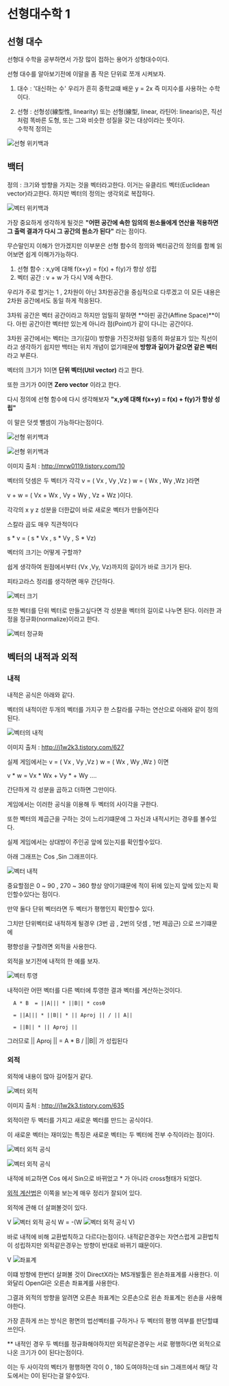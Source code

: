 # 선형대수학 1

## 선형 대수

선형대 수학을 공부하면서 가장 많이 접하는 용어가 성형대수이다.

선형 대수를 알아보기전에 이말을 좀 작은 단위로 쪼개 시켜보자.

1) 대수 : '대신하는 수' 우리가 흔히 중학교떄 배운 y = 2x  즉 미지수를 사용하는 수학이다.

2) 선형 : 선형성(線型性, linearity) 또는 선형(線型, linear, 라틴어: linearis)은, 직선처럼 똑바른 도형, 
또는 그와 비슷한 성질을 갖는 대상이라는 뜻이다.  
수학적 정의는 

![선형 위키백과](https://github.com/rinechran/programLab/blob/master/Linearity/img/linearity1.png)

## 백터

정의 : 크기와 방향을 가지는 것을 벡터라고한다. 이거는 유클리드 벡터(Euclidean vector)라고한다.
하지만 벡터의 정의는 생각외로 복잡하다.

![벡터 위키백과](https://github.com/rinechran/programLab/blob/master/Linearity/img/linearity2.png)

가장 중요하게 생각하게 될것은 **"어떤 공간에 속한 임의의 원소들에게 연산을 적용하면 그 출력 결과가 다시 그 공간의 원소가 된다"** 라는 점이다.

무슨말인지 이해가 안가겠지만 이부분은 선형 함수의 정의와 벡터공간의 정의를 함꼐 읽어보면 쉽게 이해가가능하다.

1) 선형 함수 : x,y에 대해 f(x+y) = f(x) + f(y)가 항상 성립
2) 벡터 공간 : v + w 가 다시 V에 속한다.

우리가 주로 할거는 1 , 2차원이 아닌 3차원공간을 중심적으로 다루겠고 이 모든 내용은 2차원 공간에서도 
동일 하게 적응된다.


3차워 공간은 벡터 공간이라고 하지만 엄밀히 말하면 **아핀 공간(Affine Space)**이다.
아핀 공간이란 벡터만 있는게 아니라 점(Point)가 같이 다니는 공간이다.

3차원 공간에서는 벡터는 크기(길이) 방향을 가진것처럼 일종의 화살표가 있는 직선이라고 생각하기 
쉽지만 백터는 위치 개념이 없기때문에 **방향과 길이가 같으면 같은 벡터** 라고 부른다.

벡터의 크기가 1이면 **단위 벡터(Util vector)** 라고 한다.

또한 크기가 0이면 **Zero vector** 이라고 한다.

다시 정의에 선형 함수에 다시 생각해보자 **"x,y에 대해 f(x+y) = f(x) + f(y)가 항상 성립"** 

이 말은 덧셋 뺼셈이 가능하다는점이다.

![선형 위키백과](https://github.com/rinechran/programLab/blob/master/Linearity/img/linearity3.png)

![선형 위키백과](https://github.com/rinechran/programLab/blob/master/Linearity/img/linearity4.png)

이미지 출처 : http://mrw0119.tistory.com/10

벡터의 덧셈은 두 벡터가 각각 v = ( Vx , Vy ,Vz ) w = ( Wx , Wy ,Wz )라면

v + w = ( Vx + Wx , Vy + Wy , Vz + Wz )이다.

각각의 x y z 성분을 더한값이 바로 새로운 벡터가 만들어진다 

스칼라 곱도 매우 직관적이다 

s * v = ( s * Vx , s * Vy , S * Vz)

벡터의 크기는 어떻게 구할까? 

쉽게 생각하여 원점에서부터 (Vx ,Vy, Vz)까지의 길이가 바로 크기가 된다.

피타고라스 정리를 생각하면 매우 간단하다.

![벡터 크기](https://github.com/rinechran/programLab/blob/master/Linearity/img/linearity5.png)

또한 벡터를 단위 벡터로 만들고싶다면 각 성분을 벡터의 길이로 나누면 된다. 
이러한 과정을 정규화(normalize)이라고 한다.

![벡터 정규화](https://github.com/rinechran/programLab/blob/master/Linearity/img/linearity6.png)


## 벡터의 내적과 외적

### 내적 
내적은 공식은 아래와 같다.

벡터의 내적이란 두개의 벡터를 가지구 한 스칼라를 구하는 연산으로 아래와 같이 정의된다.

![벡터의 내적](https://github.com/rinechran/programLab/blob/master/Linearity/img/linearity7.png)

이미지 출처 : http://j1w2k3.tistory.com/627

실제 게임에서는 v = ( Vx , Vy ,Vz ) w = ( Wx , Wy ,Wz ) 이면 

v * w = Vx * Wx + Vy * + Wy ....

간단하게 각 성분을 곱하고 더하면 그만이다.

게임에서는 이러한 공식을 이용해 두 벡터의 사이각을 구한다.

또한 벡터의 제곱근을 구하는 것이 느리기떄문에 그 자신과 내적시키는 경우를 볼수있다.

실제 게임에서는 상대방이 주인공 앞에 있는지를 확인할수있다.

아래 그래프는 Cos ,Sin 그래프이다. 

![벡터 내적 ](https://github.com/rinechran/programLab/blob/master/Linearity/img/linearityTangentFunction.png)

중요할점은 0 ~ 90 , 270 ~ 360 향상 양이기떄문에 적이 뒤에 있는지 앞에 있는지 확인할수있다는 점이다.

만약 둘다 단위 벡터라면 두 벡터가 평행인지 확인할수 있다.

그치만 단위벡터로 내적하게 될경우  (3번 곱 , 2번의 덧셈 , 1번 제곱근) 으로 쓰기떄문에 

평향성을 구할려면 외적을 사용한다.

외적을 보기전에 내적의 한 예를 보자.

![벡터 투영 ](https://github.com/rinechran/programLab/blob/master/Linearity/img/ProjectionVector.png)

내적이란 어떤 벡터를 다른 벡터에 투영한 결과 벡터를 계산하는것이다.

      A * B  = ||A||| * ||B|| * cosθ

      = ||A||| * ||B|| * || Aproj || / || A||

      = ||B|| * || Aproj ||

그러므로 || Aproj || = A * B / ||B|| 가 성립된다

### 외적

외적에 내용이 많아 길어질거 같다.

![벡터 외적 ](https://github.com/rinechran/programLab/blob/master/Linearity/img/outerProduct.png)

이미지 출처 : http://j1w2k3.tistory.com/635

외적이란 두 벡터를 가지고 새로운 벡터를 만드는 공식이다.

이 새로운 벡터는 재미있는 특징은 새로운 벡터는 두 벡터에 전부 수직이라는 점이다.

![벡터 외적 공식 ](https://github.com/rinechran/programLab/blob/master/Linearity/img/outerProductMath.png)

![벡터 외적 공식 ](https://github.com/rinechran/programLab/blob/master/Linearity/img/outerProductMath2.png) 

내적에 비교하면 Cos 에서 Sin으로 바뀌었고 * 가 아니라 cross형태가 되었다.

[외적 계산법](http://j1w2k3.tistory.com/635)은 이쪽을 보는게 매우 정리가 잘되어 있다.

외적에 관해 더 살펴볼것이 있다.

V ![벡터 외적 공식 ](https://github.com/rinechran/programLab/blob/master/Linearity/img/outerProductMath2.png)  W = -(W ![벡터 외적 공식 ](https://github.com/rinechran/programLab/blob/master/Linearity/img/outerProductMath2.png)  V)

바로 내적에 비해 교환법칙하고 다르다는점이다. 내적같은경우는 자연스럽게 교환법칙이 성립하지만 외적같은경우는 방향이 반대로 바뀌기 떄문이다.

V ![좌표계](https://github.com/rinechran/programLab/blob/master/Linearity/img/coordinateSystem.png) 

이떄 방향에 한번더 살펴볼 것이 DirectX라는 MS개발툴은 왼손좌표계를 사용한다. 이와달리 OpenGl은 오른손 좌표계를 사용한다.

그결과 외적의 방향을 알려면 오른손 좌표계는 오른손으로 왼손 좌표계는 왼손을 사용해야한다.

가장 흔하게 쓰는 방식은 평면의 법선벡터를 구하거나 두 벡터의 평행 여부를 판단할떄 쓰인다.

** 내적인 경우 두 벡터를 정규화해야하지만 외적같은경우는 서로 평행하다면 외적으로 나온 크기가 0이 된다는점이다.

이는 두 사이각의 벡터가 평행하면 각이 0 , 180 도여야하는데 sin 그래프에서 해당 각도에서는 0이 된다는걸 알수있다.










